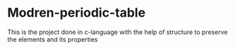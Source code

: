 # Modren-periodic-table
This is the project done in c-language with the help of structure to preserve the elements and its properties
